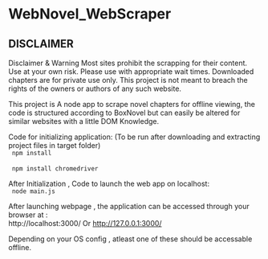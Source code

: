 # WebNovel_WebScraper

## DISCLAIMER
Disclaimer & Warning
Most sites prohibit the scrapping for their content. Use at your own risk. Please use with appropriate wait times. Downloaded chapters are for private use only.
This project is not meant to breach the rights of the owners or authors of any such website.

This project is A node app to scrape novel chapters for offline viewing, the code is structured according to BoxNovel but can easily be altered for similar websites with a little DOM Knowledge.

Code for initializing application: (To be run after downloading and extracting project files in target folder)</br>
<code> 
npm install
 </code>
 </br>
 <code>
npm install chromedriver
 </code>


After Initialization , Code to launch the web app on localhost:</br>
<code> node main.js </code>

After launching webpage , the application can be accessed through your browser at :</br>
http://localhost:3000/
  Or
http://127.0.0.1:3000/

Depending on your OS config , atleast one of these should be accessable offline.
